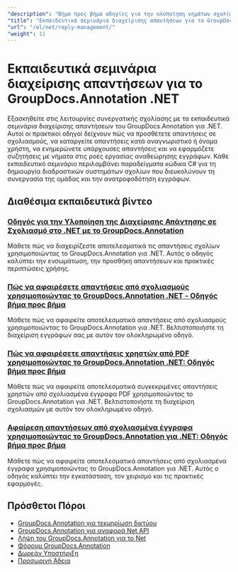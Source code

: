 ```yaml
---
"description": "Βήμα προς βήμα οδηγίες για την υλοποίηση νημάτων σχολίων, απαντήσεων και συνεργατικών συζητήσεων με το GroupDocs.Annotation για .NET."
"title": "Εκπαιδευτικά σεμινάρια διαχείρισης απαντήσεων για το GroupDocs.Annotation .NET"
"url": "/el/net/reply-management/"
"weight": 11
---
```


# Εκπαιδευτικά σεμινάρια διαχείρισης απαντήσεων για το GroupDocs.Annotation .NET

Εξασκηθείτε στις λειτουργίες συνεργατικής σχολίασης με τα εκπαιδευτικά σεμινάρια διαχείρισης απαντήσεων του GroupDocs.Annotation για .NET. Αυτοί οι πρακτικοί οδηγοί δείχνουν πώς να προσθέτετε απαντήσεις σε σχολιασμούς, να καταργείτε απαντήσεις κατά αναγνωριστικό ή όνομα χρήστη, να ενημερώνετε υπάρχουσες απαντήσεις και να εφαρμόζετε συζητήσεις με νήματα στις ροές εργασίας αναθεώρησης εγγράφων. Κάθε εκπαιδευτικό σεμινάριο περιλαμβάνει παραδείγματα κώδικα C# για τη δημιουργία διαδραστικών συστημάτων σχολίων που διευκολύνουν τη συνεργασία της ομάδας και την ανατροφοδότηση εγγράφων.

## Διαθέσιμα εκπαιδευτικά βίντεο

### [Οδηγός για την Υλοποίηση της Διαχείρισης Απάντησης σε Σχολιασμό στο .NET με το GroupDocs.Annotation](./groupdocs-annotation-net-reply-management-guide/)
Μάθετε πώς να διαχειρίζεστε αποτελεσματικά τις απαντήσεις σχολίων χρησιμοποιώντας το GroupDocs.Annotation για .NET. Αυτός ο οδηγός καλύπτει την ενσωμάτωση, την προσθήκη απαντήσεων και πρακτικές περιπτώσεις χρήσης.

### [Πώς να αφαιρέσετε απαντήσεις από σχολιασμούς χρησιμοποιώντας το GroupDocs.Annotation .NET - Οδηγός βήμα προς βήμα](./remove-replies-groupdocs-annotation-net-guide/)
Μάθετε πώς να αφαιρείτε αποτελεσματικά απαντήσεις από σχολιασμούς χρησιμοποιώντας το GroupDocs.Annotation για .NET. Βελτιστοποιήστε τη διαχείριση εγγράφων σας με αυτόν τον ολοκληρωμένο οδηγό.

### [Πώς να αφαιρέσετε απαντήσεις χρηστών από PDF χρησιμοποιώντας το GroupDocs.Annotation .NET: Οδηγός βήμα προς βήμα](./remove-user-replies-groupdocs-annotation-net/)
Μάθετε πώς να αφαιρείτε αποτελεσματικά συγκεκριμένες απαντήσεις χρηστών από σχολιασμένα έγγραφα PDF χρησιμοποιώντας το GroupDocs.Annotation για .NET. Βελτιστοποιήστε τη διαχείριση σχολιασμών με αυτόν τον ολοκληρωμένο οδηγό.

### [Αφαίρεση απαντήσεων από σχολιασμένα έγγραφα χρησιμοποιώντας το GroupDocs.Annotation για .NET: Οδηγός βήμα προς βήμα](./remove-replies-groupdocs-annotation-net/)
Μάθετε πώς να αφαιρείτε αποτελεσματικά απαντήσεις από σχολιασμένα έγγραφα χρησιμοποιώντας το GroupDocs.Annotation για .NET. Αυτός ο οδηγός καλύπτει την εγκατάσταση, τον χειρισμό και τις πρακτικές εφαρμογές.

## Πρόσθετοι Πόροι

- [GroupDocs.Annotation για τεκμηρίωση δικτύου](https://docs.groupdocs.com/annotation/net/)
- [GroupDocs.Annotation για αναφορά Net API](https://reference.groupdocs.com/annotation/net/)
- [Λήψη του GroupDocs.Annotation για το Net](https://releases.groupdocs.com/annotation/net/)
- [Φόρουμ GroupDocs.Annotation](https://forum.groupdocs.com/c/annotation)
- [Δωρεάν Υποστήριξη](https://forum.groupdocs.com/)
- [Προσωρινή Άδεια](https://purchase.groupdocs.com/temporary-license/)